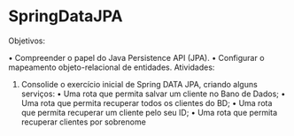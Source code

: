# SpringDataJPA

Objetivos:

• Compreender o papel do Java Persistence API (JPA).
• Configurar o mapeamento objeto-relacional de entidades.
Atividades:

1) Consolide o exercício inicial de Spring DATA JPA, criando alguns serviços:
• Uma rota que permita salvar um cliente no Bano de Dados;
• Uma rota que permita recuperar todos os clientes do BD;
• Uma rota que permita recuperar um cliente pelo seu ID;
• Uma rota que permita recuperar clientes por sobrenome
